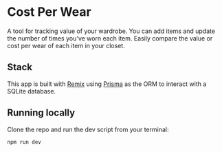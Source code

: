 # Cost Per Wear

A tool for tracking value of your wardrobe. You can add items and update the number of times you've worn each item. Easily compare the value or cost per wear of each item in your closet.

## Stack
This app is built with [Remix](https://remix.run/docs) using [Prisma](https://www.prisma.io/) as the ORM to interact with a SQLite database.

## Running locally

Clone the repo and run the dev script from your terminal:

```sh
npm run dev
```
